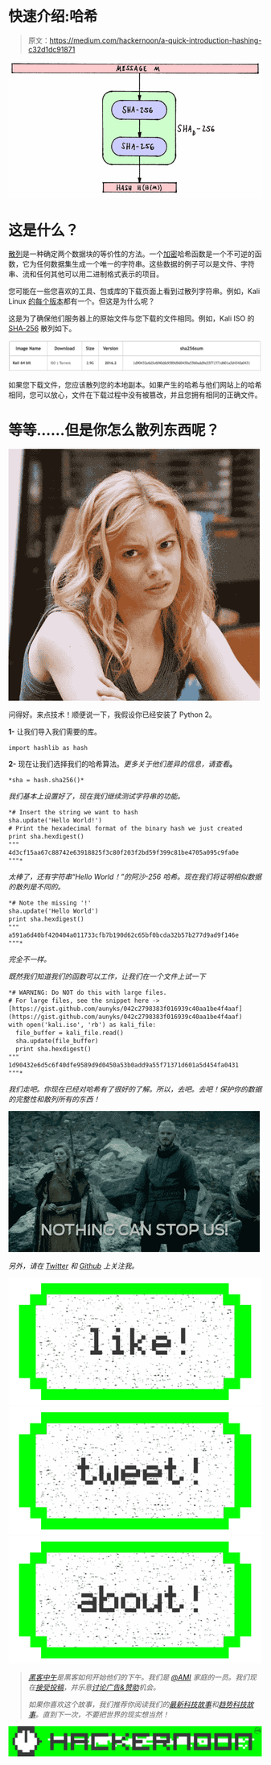 # 快速介绍:哈希

> 原文：<https://medium.com/hackernoon/a-quick-introduction-hashing-c32d1dc91871>

![](img/3c0c9efa652e94522529e37ef3d11c15.png)

# 这是什么？

[散列](https://hackernoon.com/tagged/hashing)是一种确定两个数据块的等价性的方法。一个[加密](https://hackernoon.com/tagged/cryptographic)哈希函数是一个不可逆的函数，它为任何数据集生成一个唯一的字符串。这些数据的例子可以是文件、字符串、流和任何其他可以用二进制格式表示的项目。

您可能在一些您喜欢的工具、包或库的下载页面上看到过散列字符串。例如，Kali Linux [的每个版本](https://www.kali.org/downloads)都有一个。但这是为什么呢？

这是为了确保他们服务器上的原始文件与您下载的文件相同。例如，Kali ISO 的 [SHA-256](https://en.wikipedia.org/wiki/SHA-2) 散列如下。

![](img/962f3650aac1f80667db449380e6133d.png)

如果您下载文件，您应该散列您的本地副本。如果产生的哈希与他们网站上的哈希相同，您可以放心，文件在下载过程中没有被篡改，并且您拥有相同的正确文件。

# 等等……但是你怎么散列东西呢？

![](img/813b4b4de7e98e0e5c58dea1df48f297.png)

问得好。来点技术！顺便说一下，我假设你已经安装了 Python 2。

**1-** 让我们导入我们需要的库。

```
import hashlib as hash
```

**2-** 现在让我们选择我们的哈希算法。*更多关于他们差异的信息，请查看*[](https://security.stackexchange.com/a/30209)**。**

```
*sha = hash.sha256()*
```

*我们基本上设置好了，现在我们继续测试字符串的功能。*

```
*# Insert the string we want to hash
sha.update('Hello World!')
# Print the hexadecimal format of the binary hash we just created
print sha.hexdigest()
""" 
4d3cf15aa67c88742e63918825f3c80f203f2bd59f399c81be4705a095c9fa0e
"""*
```

*太棒了，还有字符串“Hello World！”的阿沙-256 哈希。现在我们将证明相似数据的散列是不同的。*

```
*# Note the missing '!'
sha.update('Hello World')
print sha.hexdigest()
"""
a591a6d40bf420404a011733cfb7b190d62c65bf0bcda32b57b277d9ad9f146e
"""*
```

*完全不一样。*

*既然我们知道我们的函数可以工作，让我们在一个文件上试一下*

```
*# WARNING: Do NOT do this with large files.
# For large files, see the snippet here -> [https://gist.github.com/aunyks/042c2798383f016939c40aa1be4f4aaf](https://gist.github.com/aunyks/042c2798383f016939c40aa1be4f4aaf)
with open('kali.iso', 'rb') as kali_file:
  file_buffer = kali_file.read()
  sha.update(file_buffer)
  print sha.hexdigest()
"""
1d90432e6d5c6f40dfe9589d9d0450a53b0add9a55f71371d601a5d454fa0431
"""*
```

*我们走吧。你现在已经对哈希有了很好的了解。所以，去吧。去吧！保护你的数据的完整性和散列所有的东西！*

*![](img/5ac2af11ed6579a226355c5c710de826.png)*

*另外，请在 [Twitter](https://twitter.com/aunyks) 和 [Github](https://github.com/aunyks) 上关注我。*

*[![](img/50ef4044ecd4e250b5d50f368b775d38.png)](http://bit.ly/HackernoonFB)**[![](img/979d9a46439d5aebbdcdca574e21dc81.png)](https://goo.gl/k7XYbx)**[![](img/2930ba6bd2c12218fdbbf7e02c8746ff.png)](https://goo.gl/4ofytp)*

> *[黑客中午](http://bit.ly/Hackernoon)是黑客如何开始他们的下午。我们是 [@AMI](http://bit.ly/atAMIatAMI) 家庭的一员。我们现在[接受投稿](http://bit.ly/hackernoonsubmission)，并乐意[讨论广告&赞助](mailto:partners@amipublications.com)机会。*
> 
> *如果你喜欢这个故事，我们推荐你阅读我们的[最新科技故事](http://bit.ly/hackernoonlatestt)和[趋势科技故事](https://hackernoon.com/trending)。直到下一次，不要把世界的现实想当然！*

*![](img/be0ca55ba73a573dce11effb2ee80d56.png)*